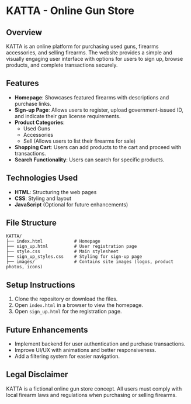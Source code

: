 # KATTA - Online Gun Store

## Overview
KATTA is an online platform for purchasing used guns, firearms accessories, and selling firearms. The website provides a simple and visually engaging user interface with options for users to sign up, browse products, and complete transactions securely.

## Features
- **Homepage**: Showcases featured firearms with descriptions and purchase links.
- **Sign-up Page**: Allows users to register, upload government-issued ID, and indicate their gun license requirements.
- **Product Categories**:
  - Used Guns
  - Accessories
  - Sell (Allows users to list their firearms for sale)
- **Shopping Cart**: Users can add products to the cart and proceed with transactions.
- **Search Functionality**: Users can search for specific products.

## Technologies Used
- **HTML**: Structuring the web pages
- **CSS**: Styling and layout
- **JavaScript** (Optional for future enhancements)

## File Structure
```
KATTA/
├── index.html            # Homepage
├── sign_up.html          # User registration page
├── style.css             # Main stylesheet
├── sign_up_styles.css    # Styling for sign-up page
├── images/               # Contains site images (logos, product photos, icons)
```

## Setup Instructions
1. Clone the repository or download the files.
2. Open `index.html` in a browser to view the homepage.
3. Open `sign_up.html` for the registration page.

## Future Enhancements
- Implement backend for user authentication and purchase transactions.
- Improve UI/UX with animations and better responsiveness.
- Add a filtering system for easier navigation.

## Legal Disclaimer
KATTA is a fictional online gun store concept. All users must comply with local firearm laws and regulations when purchasing or selling firearms.

